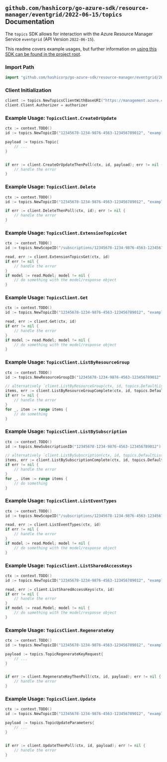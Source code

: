 
## `github.com/hashicorp/go-azure-sdk/resource-manager/eventgrid/2022-06-15/topics` Documentation

The `topics` SDK allows for interaction with the Azure Resource Manager Service `eventgrid` (API Version `2022-06-15`).

This readme covers example usages, but further information on [using this SDK can be found in the project root](https://github.com/hashicorp/go-azure-sdk/tree/main/docs).

### Import Path

```go
import "github.com/hashicorp/go-azure-sdk/resource-manager/eventgrid/2022-06-15/topics"
```


### Client Initialization

```go
client := topics.NewTopicsClientWithBaseURI("https://management.azure.com")
client.Client.Authorizer = authorizer
```


### Example Usage: `TopicsClient.CreateOrUpdate`

```go
ctx := context.TODO()
id := topics.NewTopicID("12345678-1234-9876-4563-123456789012", "example-resource-group", "topicValue")

payload := topics.Topic{
	// ...
}


if err := client.CreateOrUpdateThenPoll(ctx, id, payload); err != nil {
	// handle the error
}
```


### Example Usage: `TopicsClient.Delete`

```go
ctx := context.TODO()
id := topics.NewTopicID("12345678-1234-9876-4563-123456789012", "example-resource-group", "topicValue")

if err := client.DeleteThenPoll(ctx, id); err != nil {
	// handle the error
}
```


### Example Usage: `TopicsClient.ExtensionTopicsGet`

```go
ctx := context.TODO()
id := topics.NewScopeID("/subscriptions/12345678-1234-9876-4563-123456789012/resourceGroups/some-resource-group")

read, err := client.ExtensionTopicsGet(ctx, id)
if err != nil {
	// handle the error
}
if model := read.Model; model != nil {
	// do something with the model/response object
}
```


### Example Usage: `TopicsClient.Get`

```go
ctx := context.TODO()
id := topics.NewTopicID("12345678-1234-9876-4563-123456789012", "example-resource-group", "topicValue")

read, err := client.Get(ctx, id)
if err != nil {
	// handle the error
}
if model := read.Model; model != nil {
	// do something with the model/response object
}
```


### Example Usage: `TopicsClient.ListByResourceGroup`

```go
ctx := context.TODO()
id := topics.NewResourceGroupID("12345678-1234-9876-4563-123456789012", "example-resource-group")

// alternatively `client.ListByResourceGroup(ctx, id, topics.DefaultListByResourceGroupOperationOptions())` can be used to do batched pagination
items, err := client.ListByResourceGroupComplete(ctx, id, topics.DefaultListByResourceGroupOperationOptions())
if err != nil {
	// handle the error
}
for _, item := range items {
	// do something
}
```


### Example Usage: `TopicsClient.ListBySubscription`

```go
ctx := context.TODO()
id := topics.NewSubscriptionID("12345678-1234-9876-4563-123456789012")

// alternatively `client.ListBySubscription(ctx, id, topics.DefaultListBySubscriptionOperationOptions())` can be used to do batched pagination
items, err := client.ListBySubscriptionComplete(ctx, id, topics.DefaultListBySubscriptionOperationOptions())
if err != nil {
	// handle the error
}
for _, item := range items {
	// do something
}
```


### Example Usage: `TopicsClient.ListEventTypes`

```go
ctx := context.TODO()
id := topics.NewScopeID("/subscriptions/12345678-1234-9876-4563-123456789012/resourceGroups/some-resource-group")

read, err := client.ListEventTypes(ctx, id)
if err != nil {
	// handle the error
}
if model := read.Model; model != nil {
	// do something with the model/response object
}
```


### Example Usage: `TopicsClient.ListSharedAccessKeys`

```go
ctx := context.TODO()
id := topics.NewTopicID("12345678-1234-9876-4563-123456789012", "example-resource-group", "topicValue")

read, err := client.ListSharedAccessKeys(ctx, id)
if err != nil {
	// handle the error
}
if model := read.Model; model != nil {
	// do something with the model/response object
}
```


### Example Usage: `TopicsClient.RegenerateKey`

```go
ctx := context.TODO()
id := topics.NewTopicID("12345678-1234-9876-4563-123456789012", "example-resource-group", "topicValue")

payload := topics.TopicRegenerateKeyRequest{
	// ...
}


if err := client.RegenerateKeyThenPoll(ctx, id, payload); err != nil {
	// handle the error
}
```


### Example Usage: `TopicsClient.Update`

```go
ctx := context.TODO()
id := topics.NewTopicID("12345678-1234-9876-4563-123456789012", "example-resource-group", "topicValue")

payload := topics.TopicUpdateParameters{
	// ...
}


if err := client.UpdateThenPoll(ctx, id, payload); err != nil {
	// handle the error
}
```
